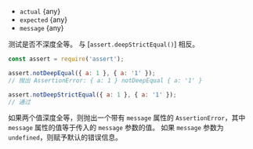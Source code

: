 <!-- YAML
added: v1.2.0
-->
* `actual` {any}
* `expected` {any}
* `message` {any}

测试是否不深度全等。
与 [`assert.deepStrictEqual()`] 相反。

```js
const assert = require('assert');

assert.notDeepEqual({ a: 1 }, { a: '1' });
// 抛出 AssertionError: { a: 1 } notDeepEqual { a: '1' }

assert.notDeepStrictEqual({ a: 1 }, { a: '1' });
// 通过
```

如果两个值深度全等，则抛出一个带有 `message` 属性的 `AssertionError`，其中 `message` 属性的值等于传入的 `message` 参数的值。
如果 `message` 参数为 `undefined`，则赋予默认的错误信息。

